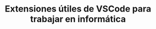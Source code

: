 ---
layout: post
title: "Extensiones útiles de VSCode para trabajar en informática"
slug: extensiones-vscode-para-trabajar-desarrollo-software
categories:
  - herramientas
draft: true
description: Las extensiones de VSCode que utilizo para trabajar en desarrollo de software. No son las extensiones de programación que os podéis estar imaginando.
---